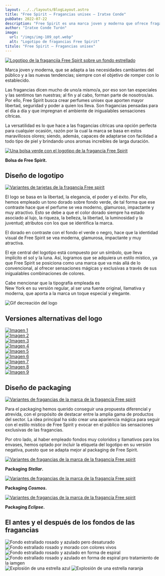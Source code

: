 ```yaml
---
layout: ../../layouts/BlogLayout.astro
title: "Free Spirit – Fragancias unisex – Iratxe Conde"
pubDate: 2022-07-22
description: "Free Spirit es una marca joven y moderna que ofrece fragancias unisex cítricas, adaptadas a las nuevas tendencias, con un diseño de logotipo y packaging que destacan por su libertad, elegancia y poder."
author: "Iratxe Conde Turón"
image:
  url: "/imgs/img-109_opt.webp"
  alt: "Logotipo de fragancias Free Spirit"
titulo: "Free Spirit – Fragancias unisex"
---
```


<script type="module" src="https://unpkg.com/two-up-element"></script>

[![Logotipo de la fraganciía Free Spirit sobre un fondo estrellado](/imgs/img-109.webp "Logotipo de fragancias Free Spirit")](/imgs/img-109.webp)

Marca joven y moderna, que se adapta a las necesidades cambiantes del público y a las nuevas tendencias; siempre con el objetivo de romper con lo establecido.

Las fragancias dicen mucho de uno/a mismo/a, por eso son tan especiales y las sentimos tan nuestras; al fin y al cabo, forman parte de nosotros/as. Por ello, Free Spirit busca crear perfumes unisex que aporten mayor libertad, seguridad y poder a quien los lleva. Son fragancias pensadas para el día a día y que impregnan el ambiente de inigualables sensaciones cítricas.

La versatilidad es lo que hace a las fragancias cítricas una opción perfecta para cualquier ocasión, razón por la cual la marca se basa en estos maravillosos olores; siendo, además, capaces de adaptarse con facilidad a todo tipo de piel y brindando unos aromas increíbles de larga duración.

[![Una bolsa verde con el logotipo de la fragancía Free Spirit](/imgs/img-23.webp "Mockup de una bolsa con el logotipo Free Spirit")](/imgs/img-23.webp)

<div class="centered-container">

**Bolsa de Free Spirit.**

</div>

## Diseño de logotipo

<div class="flex-container">
  <div class="flex-item">

[![Variantes de tarjetas de la fragancía Free spirit](/imgs/img-147.webp "Variantes de tarjetas de la fragancía Free spirit")](/imgs/img-147.webp)

  </div>
  <div class="flex-item">

El logo se basa en la libertad, la elegancia, el poder y el éxito. Por ello, hemos empleado un tono dorado sobre fondo verde, de tal forma que ese contraste hace que el perfume se vea moderno, glamuroso, impactante y muy atractivo. Esto se debe a que el color dorado siempre ha estado asociado al lujo, la riqueza, la belleza, la libertad, la luminosidad y la juventud; atributos con los que se identifica la marca.

El dorado en contraste con el fondo el verde o negro, hace que la identidad visual de Free Spirit se vea moderna, glamurosa, impactante y muy atractiva.

  </div>
</div>

<div class="flex-container">
  <div class="flex-item">

El eje central del logotipo está compuesto por un símbolo, que lleva implícito el sol y la luna. Así, logramos que se adquiera un estilo místico, ya que Free Spirit se posiciona como una marca que va más allá de lo convencional, al ofrecer sensaciones mágicas y exclusivas a través de sus inigualables combinaciones de colores.

Cabe mencionar que la tipografía empleada es  
New York en su versión regular, al ser una fuente original, llamativa y moderna, que aporta a la marca un toque especial y elegante.

  </div>
  <div class="flex-item">
    <img src="/imgs/img-245.webp" alt="Gif decreación del logo"/>
  </div>
</div>

## Versiones alternativas del logo

<div class="grid-3-container" id="gallery">
  <div class="grid-item" >
    <a href="/imgs/img-63.webp" data-pswp-width=2000 data-pswp-height=2000>
      <img src="/imgs/img-63.webp" alt="Imagen 1"/>
    </a>
  </div>
  <div class="grid-item">
    <a href="/imgs/img-65.webp" data-pswp-width=2000 data-pswp-height=2000>
      <img src="/imgs/img-65.webp" alt="Imagen 2"/>
    </a>
  </div>
  <div class="grid-item">
    <a href="/imgs/img-66.webp" data-pswp-width=2000 data-pswp-height=2000>
      <img src="/imgs/img-66.webp" alt="Imagen 3"/>
    </a>
  </div>
  <div class="grid-item">
    <a href="/imgs/img-59.webp" data-pswp-width=2000 data-pswp-height=2000>
      <img src="/imgs/img-59.webp" alt="Imagen 4"/>
    </a>
  </div>
  <div class="grid-item">
    <a href="/imgs/img-60.webp" data-pswp-width=2000 data-pswp-height=2000>
      <img src="/imgs/img-60.webp" alt="Imagen 5"/>
    </a>
  </div>
  <div class="grid-item">
    <a href="/imgs/img-61.webp" data-pswp-width=2000 data-pswp-height=2000>
      <img src="/imgs/img-61.webp" alt="Imagen 6"/>
    </a>
  </div>
  <div class="grid-item">
    <a href="/imgs/img-55.webp" data-pswp-width=2000 data-pswp-height=2000>
      <img src="/imgs/img-55.webp" alt="Imagen 7"/>
    </a>
  </div>
  <div class="grid-item">
    <a href="/imgs/img-56.webp" data-pswp-width=2000 data-pswp-height=2000>
      <img src="/imgs/img-56.webp" alt="Imagen 8"/>
    </a>
  </div>
  <div class="grid-item">
    <a href="/imgs/img-244.webp" data-pswp-width=2000 data-pswp-height=2000>
      <img src="/imgs/img-244.webp" alt="Imagen 9"/>
    </a>
  </div>
</div>

## Diseño de packaging

<div class="flex-container">
  <div class="flex-item">

[![Variantes de fragancias de la marca de la fragancía Free spirit](/imgs/img-4.webp "Variantes de fragancias de la marca de la fragancía Free spirit")](/imgs/img-4.webp)

  </div>
  <div class="flex-item">

Para el packaging hemos querido conseguir una propuesta diferencial y atrevida, con el propósito de destacar entre la amplia gama de productos del sector. La idea principal ha sido crear una apariencia mágica para seguir con el estilo místico de Free Spirit y evocar en el público las sensaciones exclusivas de las fragancias.

Por otro lado, al haber empleado fondos muy coloridos y llamativos para los envases, hemos optado por incluir la etiqueta del logotipo en su versión negativa, puesto que se adapta mejor al packaging de Free Spirit.

  </div>
</div>

[![Variantes de fragancias de la marca de la fragancía Free spirit](/imgs/img-28.webp "Variantes de fragancias de la marca de la fragancía Free spirit")](/imgs/img-28.webp)

<div class="centered-container">

**Packaging _Stellar_.**

</div>

[![Variantes de fragancias de la marca de la fragancía Free spirit](/imgs/img-29.webp "Variantes de fragancias de la marca de la fragancía Free spirit")](/imgs/img-29.webp)

<div class="centered-container">

**Packaging _Cosmos_.**

</div>

[![Variantes de fragancias de la marca de la fragancía Free spirit](/imgs/img-30.webp "Variantes de fragancias de la marca de la fragancía Free spirit")](/imgs/img-30.webp)

<div class="centered-container">

**Packaging _Eclipse_.**

</div>

## El antes y el después de los fondos de las fragancias

<two-up class="max-w-[80%] w-[1000px] mx-auto px-2 pb-5">
            <img src="/imgs/img-26.webp" alt="Fondo estrallado rosado y azulado pero desaturado" class="flex-1 w-full h-full object-cover">
            <img src="/imgs/img-121.webp" alt="Fondo estrallado rosado y morado con colores vivos" class="flex-1 w-full h-full object-cover">
</two-up>

<two-up class="max-w-[80%] w-[1000px] mx-auto px-2 pb-5">
            <img src="/imgs/img-36.webp" alt="Fondo estrallado rosado y azulado en forma de espiral" class="flex-1 w-full h-full object-cover">
            <img src="/imgs/img-122.webp" alt="Fondo estrallado rosado y azulado en forma de espiral pro tratamiento de la iamgen" class="flex-1 w-full h-full object-cover">
</two-up>

<two-up class="max-w-[80%] w-[1000px] mx-auto px-2 pb-5">
            <img src="/imgs/img-182.webp" alt="Explosión de una estrella azul" class="flex-1 w-full h-full object-cover">
            <img src="/imgs/img-123.webp" alt="Explosión de una estrella naranja" class="flex-1 w-full h-full object-cover">
</two-up>
